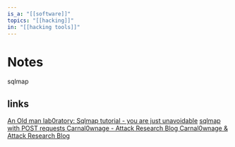 ```yaml
---
is_a: "[[software]]"
topics: "[[hacking]]"
in: "[[hacking tools]]"
---
```

# Notes
sqlmap

## links
[An Old man lab0ratory: Sqlmap tutorial - you are just unavoidable](http://oldmanlab.blogspot.com/2012/03/sqlmap-tutorial-you-are-just.html)
[sqlmap with POST requests Carnal0wnage - Attack Research Blog Carnal0wnage & Attack Research Blog](http://carnal0wnage.attackresearch.com/2011/03/sqlmap-with-post-requests.html)
